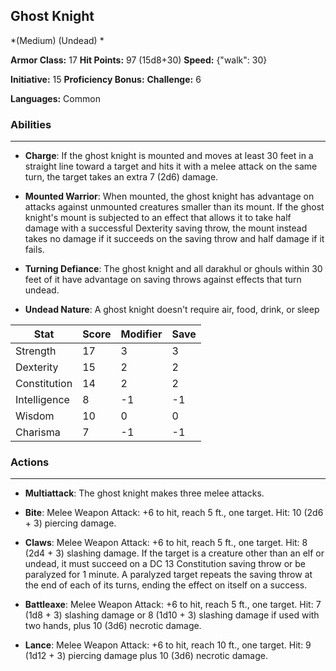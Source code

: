 ## Ghost Knight
*(Medium) (Undead) *

**Armor Class:** 17
**Hit Points:** 97 (15d8+30)
**Speed:** {"walk": 30}

**Initiative:** 15
**Proficiency Bonus:**
**Challenge:** 6

**Languages:** Common

### Abilities
 --- 
- **Charge**: If the ghost knight is mounted and moves at least 30 feet in a straight line toward a target and hits it with a melee attack on the same turn, the target takes an extra 7 (2d6) damage.

- **Mounted Warrior**: When mounted, the ghost knight has advantage on attacks against unmounted creatures smaller than its mount. If the ghost knight's mount is subjected to an effect that allows it to take half damage with a successful Dexterity saving throw, the mount instead takes no damage if it succeeds on the saving throw and half damage if it fails.

- **Turning Defiance**: The ghost knight and all darakhul or ghouls within 30 feet of it have advantage on saving throws against effects that turn undead.

- **Undead Nature**: A ghost knight doesn't require air, food, drink, or sleep



| Stat | Score | Modifier | Save |
| ---- | ---- | ---- | ---- |
| Strength | 17 | 3 | 3 |
| Dexterity | 15 | 2 | 2 |
| Constitution | 14 | 2 | 2 |
| Intelligence | 8 | -1 | -1 |
| Wisdom | 10 | 0 | 0 |
| Charisma | 7 | -1 | -1 |

### Actions
 --- 
- **Multiattack**: The ghost knight makes three melee attacks.

- **Bite**: Melee Weapon Attack: +6 to hit, reach 5 ft., one target. Hit: 10 (2d6 + 3) piercing damage.

- **Claws**: Melee Weapon Attack: +6 to hit, reach 5 ft., one target. Hit: 8 (2d4 + 3) slashing damage. If the target is a creature other than an elf or undead, it must succeed on a DC 13 Constitution saving throw or be paralyzed for 1 minute. A paralyzed target repeats the saving throw at the end of each of its turns, ending the effect on itself on a success.

- **Battleaxe**: Melee Weapon Attack: +6 to hit, reach 5 ft., one target. Hit: 7 (1d8 + 3) slashing damage or 8 (1d10 + 3) slashing damage if used with two hands, plus 10 (3d6) necrotic damage.

- **Lance**: Melee Weapon Attack: +6 to hit, reach 10 ft., one target. Hit: 9 (1d12 + 3) piercing damage plus 10 (3d6) necrotic damage.

